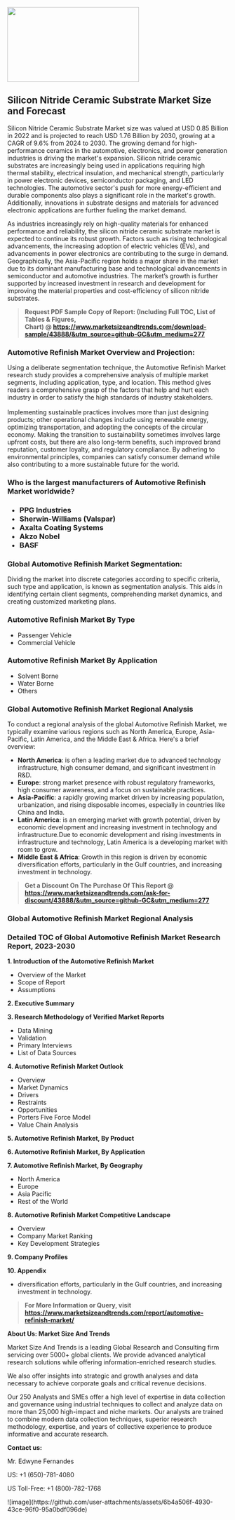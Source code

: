 <p><img class="alignnone size-medium wp-image-20088" src="https://ffe5etoiles.com/wp-content/uploads/2024/12/MST1-300x171.png" alt="" width="300" height="171" /></p><h2>Silicon Nitride Ceramic Substrate Market Size and Forecast</h2><p>Silicon Nitride Ceramic Substrate Market size was valued at USD 0.85 Billion in 2022 and is projected to reach USD 1.76 Billion by 2030, growing at a CAGR of 9.6% from 2024 to 2030. The growing demand for high-performance ceramics in the automotive, electronics, and power generation industries is driving the market's expansion. Silicon nitride ceramic substrates are increasingly being used in applications requiring high thermal stability, electrical insulation, and mechanical strength, particularly in power electronic devices, semiconductor packaging, and LED technologies. The automotive sector's push for more energy-efficient and durable components also plays a significant role in the market's growth. Additionally, innovations in substrate designs and materials for advanced electronic applications are further fueling the market demand.</p><p>As industries increasingly rely on high-quality materials for enhanced performance and reliability, the silicon nitride ceramic substrate market is expected to continue its robust growth. Factors such as rising technological advancements, the increasing adoption of electric vehicles (EVs), and advancements in power electronics are contributing to the surge in demand. Geographically, the Asia-Pacific region holds a major share in the market due to its dominant manufacturing base and technological advancements in semiconductor and automotive industries. The market’s growth is further supported by increased investment in research and development for improving the material properties and cost-efficiency of silicon nitride substrates.</p></p><blockquote id="" class=""><strong>Request PDF Sample Copy of Report: (Including Full TOC, List of Tables &amp; Figures, Chart)&nbsp;@&nbsp;<strong><a href="https://www.marketsizeandtrends.com/download-sample/43888/&utm_source=github-GC&utm_medium=277" target="_blank">https://www.marketsizeandtrends.com/download-sample/43888/&utm_source=github-GC&utm_medium=277</a></strong></strong></blockquote><h3 id="" class="">Automotive Refinish Market&nbsp;Overview and Projection:</h3><p id="" class="">Using a deliberate segmentation technique, the Automotive Refinish Market research study provides a comprehensive analysis of multiple market segments, including application, type, and location. This method gives readers a comprehensive grasp of the factors that help and hurt each industry in order to satisfy the high standards of industry stakeholders. <br /> <br />Implementing sustainable practices involves more than just designing products; other operational changes include using renewable energy, optimizing transportation, and adopting the concepts of the circular economy. Making the transition to sustainability sometimes involves large upfront costs, but there are also long-term benefits, such improved brand reputation, customer loyalty, and regulatory compliance. By adhering to environmental principles, companies can satisfy consumer demand while also contributing to a more sustainable future for the world.</p><h3 id="" class="">Who is the largest manufacturers of&nbsp;Automotive Refinish Market worldwide?</h3><h3 class=""><p><ul><li>PPG Industries </li><li> Sherwin-Williams (Valspar) </li><li> Axalta Coating Systems </li><li> Akzo Nobel </li><li> BASF</li></ul></p></h3><h3 id="" class="">Global&nbsp;Automotive Refinish Market Segmentation:</h3><p id="" class="">Dividing the market into discrete categories according to specific criteria, such type and application, is known as segmentation analysis. This aids in identifying certain client segments, comprehending market dynamics, and creating customized marketing plans.</p><h3 id="" class="">Automotive Refinish Market&nbsp;By Type</h3><p><p><ul><li>Passenger Vehicle </li><li> Commercial Vehicle</p></li></ul></p></p><h3 id="" class="">Automotive Refinish Market&nbsp;By Application</h3><p class=""><p><ul><li>Solvent Borne </li><li> Water Borne </li><li> Others</li></ul></p></p><h3 id="" class="">Global Automotive Refinish Market Regional Analysis</h3><p id="" class="">To conduct a regional analysis of the global Automotive Refinish Market, we typically examine various regions such as North America, Europe, Asia-Pacific, Latin America, and the Middle East &amp; Africa. Here's a brief overview:</p><ul><li><strong>North America</strong>: is often a leading market due to advanced technology infrastructure, high consumer demand, and significant investment in R&amp;D.</li><li><strong>Europe</strong>: strong market presence with robust regulatory frameworks, high consumer awareness, and a focus on sustainable practices.</li><li><strong>Asia-Pacific</strong>: a rapidly growing market driven by increasing population, urbanization, and rising disposable incomes, especially in countries like China and India.</li><li><strong>Latin America</strong>: is an emerging market with growth potential, driven by economic development and increasing investment in technology and infrastructure.Due to economic development and rising investments in infrastructure and technology, Latin America is a developing market with room to grow.</li><li><strong>Middle East &amp; Africa</strong>: Growth in this region is driven by economic diversification efforts, particularly in the Gulf countries, and increasing investment in technology.</li></ul><blockquote id="" class=""><strong>Get a Discount On The Purchase Of This Report @ <strong><a href="https://www.marketsizeandtrends.com/ask-for-discount/43888/&utm_source=github-GC&utm_medium=277" target="_blank">https://www.marketsizeandtrends.com/ask-for-discount/43888/&utm_source=github-GC&utm_medium=277</a></strong></strong></blockquote><h3 id="" class="">Global Automotive Refinish Market Regional Analysis</h3><h3 id="" class="">Detailed TOC of Global Automotive Refinish Market Research Report, 2023-2030</h3><p id="" class=""><strong>1. Introduction of the Automotive Refinish Market</strong></p><ul><li>Overview of the Market</li><li>Scope of Report</li><li>Assumptions</li></ul><p id="" class=""><strong>2. Executive Summary</strong></p><p id="" class=""><strong>3. Research Methodology of Verified Market Reports</strong></p><ul><li>Data Mining</li><li>Validation</li><li>Primary Interviews</li><li>List of Data Sources</li></ul><p id="" class=""><strong>4. Automotive Refinish Market Outlook</strong></p><ul><li>Overview</li><li>Market Dynamics</li><li>Drivers</li><li>Restraints</li><li>Opportunities</li><li>Porters Five Force Model</li><li>Value Chain Analysis</li></ul><p id="" class=""><strong>5. Automotive Refinish Market, By Product</strong></p><p id="" class=""><strong>6. Automotive Refinish Market, By Application</strong></p><p id="" class=""><strong>7. Automotive Refinish Market, By Geography</strong></p><ul><li>North America</li><li>Europe</li><li>Asia Pacific</li><li>Rest of the World</li></ul><p id="" class=""><strong>8. Automotive Refinish Market Competitive Landscape</strong></p><ul><li>Overview</li><li>Company Market Ranking</li><li>Key Development Strategies</li></ul><p id="" class=""><strong>9. Company Profiles</strong></p><p id="" class=""><strong>10. Appendix</strong></p><ul><li>diversification efforts, particularly in the Gulf countries, and increasing investment in technology.</li></ul><blockquote id="" class=""><strong>For More Information or Query, visit <strong><strong><a href="https://www.marketsizeandtrends.com/report/automotive-refinish-market/" target="_blank">https://www.marketsizeandtrends.com/report/automotive-refinish-market/</a></strong></strong></strong></blockquote><p id="" class=""><strong>About Us: Market Size And Trends</strong></p><p id="" class="">Market Size And Trends is a leading Global Research and Consulting firm servicing over 5000+ global clients. We provide advanced analytical research solutions while offering information-enriched research studies.</p><p id="" class="">We also offer insights into strategic and growth analyses and data necessary to achieve corporate goals and critical revenue decisions.</p><p id="" class="">Our 250 Analysts and SMEs offer a high level of expertise in data collection and governance using industrial techniques to collect and analyze data on more than 25,000 high-impact and niche markets. Our analysts are trained to combine modern data collection techniques, superior research methodology, expertise, and years of collective experience to produce informative and accurate research.</p><p id="" class=""><strong>Contact us:</strong></p><p id="" class="">Mr. Edwyne Fernandes</p><p id="" class="">US: +1 (650)-781-4080</p><p id="" class="">US Toll-Free: +1 (800)-782-1768</p>
![image](https://github.com/user-attachments/assets/6b4a506f-4930-43ce-96f0-95a0bdf096de)
